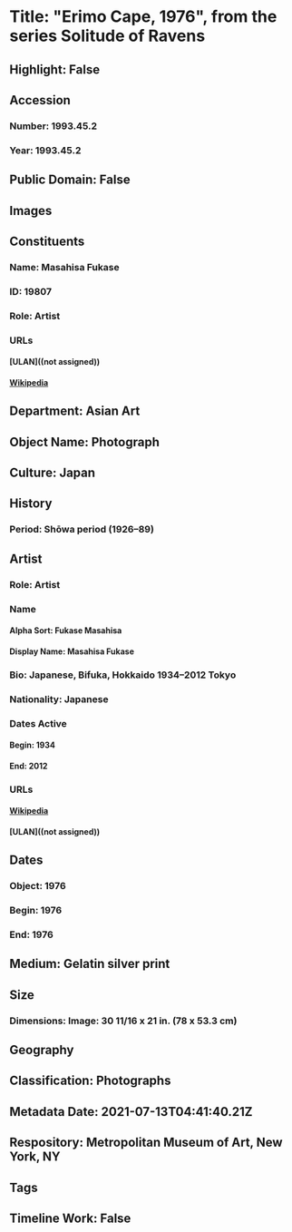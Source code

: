 # Title: "Erimo Cape, 1976",  from the series Solitude of Ravens
## Highlight: False
## Accession
### Number: 1993.45.2
### Year: 1993.45.2
## Public Domain: False
## Images
## Constituents
### Name: Masahisa Fukase
### ID: 19807
### Role: Artist
### URLs
#### [ULAN]((not assigned))
#### [Wikipedia](https://www.wikidata.org/wiki/Q2065928)
## Department: Asian Art
## Object Name: Photograph
## Culture: Japan
## History
### Period: Shōwa period (1926–89)
## Artist
### Role: Artist
### Name
#### Alpha Sort: Fukase Masahisa
#### Display Name: Masahisa Fukase
### Bio: Japanese, Bifuka, Hokkaido 1934–2012 Tokyo
### Nationality: Japanese
### Dates Active
#### Begin: 1934
#### End: 2012
### URLs
#### [Wikipedia](https://www.wikidata.org/wiki/Q2065928)
#### [ULAN]((not assigned))
## Dates
### Object: 1976
### Begin: 1976
### End: 1976
## Medium: Gelatin silver print
## Size
### Dimensions: Image: 30 11/16 x 21 in. (78 x 53.3 cm)
## Geography
## Classification: Photographs
## Metadata Date: 2021-07-13T04:41:40.21Z
## Respository: Metropolitan Museum of Art, New York, NY
## Tags
## Timeline Work: False
